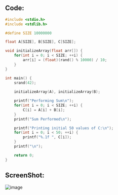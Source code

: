 ## Code:

```c
#include <stdio.h>
#include <stdlib.h>

#define SIZE 10000000

float A[SIZE], B[SIZE], C[SIZE];

void initializeArray(float arr[]) {
    for(int i = 0; i < SIZE; ++i) {
        arr[i] = (float)(rand() % 10000) / 10;
    }
}

int main() {
    srand(42);
    
    initializeArray(A), initializeArray(B);

    printf("Performing Sum\n");
    for(int i = 0; i < SIZE; ++i) {
        C[i] = A[i] + B[i];
    }
    printf("Sum Performed\n");

    printf("Printing initial 50 values of C:\n");
    for(int i = 0; i < 50; ++i) {
        printf("%.1f ", C[i]);
    }
    printf("\n");

    return 0;
}
```

## ScreenShot:

![image](https://github.com/user-attachments/assets/aa050218-5b4a-4bbe-9a99-dccc48c0f99c)
